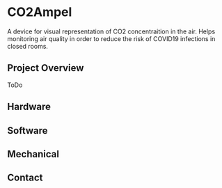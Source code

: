 # CO2Ampel
A device for visual representation of  CO2 concentraition in the air. Helps monitoring air quality in order to reduce the risk of COVID19 infections in closed rooms.

## Project Overview

ToDo

## Hardware


## Software


## Mechanical


## Contact
